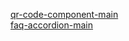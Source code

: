<a href="https://flplemos.github.io/frontend-mentor/qr-code-component-main/index.html">qr-code-component-main</a> <br>
<a href="https://flplemos.github.io/frontend-mentor/faq-accordion-main/index.html">faq-accordion-main</a>
